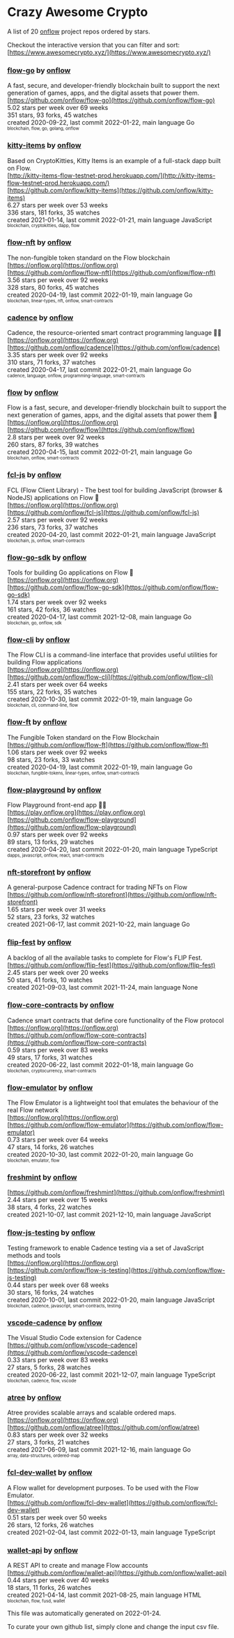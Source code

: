 # Crazy Awesome Crypto
A list of 20 [onflow](https://github.com/onflow) project repos ordered by stars.  

Checkout the interactive version that you can filter and sort: 
[https://www.awesomecrypto.xyz/](https://www.awesomecrypto.xyz/)  


### [flow-go](https://github.com/onflow/flow-go) by [onflow](https://github.com/onflow)  
A fast, secure, and developer-friendly blockchain built to support the next generation of games, apps, and the digital assets that power them.  
[https://github.com/onflow/flow-go](https://github.com/onflow/flow-go)  
5.02 stars per week over 69 weeks  
351 stars, 93 forks, 45 watches  
created 2020-09-22, last commit 2022-01-22, main language Go  
<sub><sup>blockchain, flow, go, golang, onflow</sup></sub>


### [kitty-items](https://github.com/onflow/kitty-items) by [onflow](https://github.com/onflow)  
Based on CryptoKitties, Kitty Items is an example of a full-stack dapp built on Flow.  
[http://kitty-items-flow-testnet-prod.herokuapp.com/](http://kitty-items-flow-testnet-prod.herokuapp.com/)  
[https://github.com/onflow/kitty-items](https://github.com/onflow/kitty-items)  
6.27 stars per week over 53 weeks  
336 stars, 181 forks, 35 watches  
created 2021-01-14, last commit 2022-01-21, main language JavaScript  
<sub><sup>blockchain, cryptokitties, dapp, flow</sup></sub>


### [flow-nft](https://github.com/onflow/flow-nft) by [onflow](https://github.com/onflow)  
The non-fungible token standard on the Flow blockchain  
[https://onflow.org](https://onflow.org)  
[https://github.com/onflow/flow-nft](https://github.com/onflow/flow-nft)  
3.56 stars per week over 92 weeks  
328 stars, 80 forks, 45 watches  
created 2020-04-19, last commit 2022-01-19, main language Go  
<sub><sup>blockchain, linear-types, nft, onflow, smart-contracts</sup></sub>


### [cadence](https://github.com/onflow/cadence) by [onflow](https://github.com/onflow)  
Cadence, the resource-oriented smart contract programming language 🏃‍♂️  
[https://onflow.org](https://onflow.org)  
[https://github.com/onflow/cadence](https://github.com/onflow/cadence)  
3.35 stars per week over 92 weeks  
310 stars, 71 forks, 37 watches  
created 2020-04-17, last commit 2022-01-21, main language Go  
<sub><sup>cadence, language, onflow, programming-language, smart-contracts</sup></sub>


### [flow](https://github.com/onflow/flow) by [onflow](https://github.com/onflow)  
Flow is a fast, secure, and developer-friendly blockchain built to support the next generation of games, apps, and the digital assets that power them 🌊  
[https://onflow.org](https://onflow.org)  
[https://github.com/onflow/flow](https://github.com/onflow/flow)  
2.8 stars per week over 92 weeks  
260 stars, 87 forks, 39 watches  
created 2020-04-15, last commit 2022-01-21, main language Go  
<sub><sup>blockchain, onflow, smart-contracts</sup></sub>


### [fcl-js](https://github.com/onflow/fcl-js) by [onflow](https://github.com/onflow)  
FCL (Flow Client Library) - The best tool for building JavaScript (browser & NodeJS) applications on Flow 🌊  
[https://onflow.org](https://onflow.org)  
[https://github.com/onflow/fcl-js](https://github.com/onflow/fcl-js)  
2.57 stars per week over 92 weeks  
236 stars, 73 forks, 37 watches  
created 2020-04-20, last commit 2022-01-21, main language JavaScript  
<sub><sup>blockchain, js, onflow, smart-contracts</sup></sub>


### [flow-go-sdk](https://github.com/onflow/flow-go-sdk) by [onflow](https://github.com/onflow)  
Tools for building Go applications on Flow :ocean:  
[https://onflow.org](https://onflow.org)  
[https://github.com/onflow/flow-go-sdk](https://github.com/onflow/flow-go-sdk)  
1.74 stars per week over 92 weeks  
161 stars, 42 forks, 36 watches  
created 2020-04-17, last commit 2021-12-08, main language Go  
<sub><sup>blockchain, go, onflow, sdk</sup></sub>


### [flow-cli](https://github.com/onflow/flow-cli) by [onflow](https://github.com/onflow)  
The Flow CLI is a command-line interface that provides useful utilities for building Flow applications  
[https://onflow.org](https://onflow.org)  
[https://github.com/onflow/flow-cli](https://github.com/onflow/flow-cli)  
2.41 stars per week over 64 weeks  
155 stars, 22 forks, 35 watches  
created 2020-10-30, last commit 2022-01-19, main language Go  
<sub><sup>blockchain, cli, command-line, flow</sup></sub>


### [flow-ft](https://github.com/onflow/flow-ft) by [onflow](https://github.com/onflow)  
The Fungible Token standard on the Flow Blockchain   
[https://github.com/onflow/flow-ft](https://github.com/onflow/flow-ft)  
1.06 stars per week over 92 weeks  
98 stars, 23 forks, 33 watches  
created 2020-04-19, last commit 2022-01-19, main language Go  
<sub><sup>blockchain, fungible-tokens, linear-types, onflow, smart-contracts</sup></sub>


### [flow-playground](https://github.com/onflow/flow-playground) by [onflow](https://github.com/onflow)  
Flow Playground front-end app 🤹‍♂️  
[https://play.onflow.org](https://play.onflow.org)  
[https://github.com/onflow/flow-playground](https://github.com/onflow/flow-playground)  
0.97 stars per week over 92 weeks  
89 stars, 13 forks, 29 watches  
created 2020-04-20, last commit 2022-01-20, main language TypeScript  
<sub><sup>dapps, javascript, onflow, react, smart-contracts</sup></sub>


### [nft-storefront](https://github.com/onflow/nft-storefront) by [onflow](https://github.com/onflow)  
A general-purpose Cadence contract for trading NFTs on Flow  
[https://github.com/onflow/nft-storefront](https://github.com/onflow/nft-storefront)  
1.65 stars per week over 31 weeks  
52 stars, 23 forks, 32 watches  
created 2021-06-17, last commit 2021-10-22, main language Go  


### [flip-fest](https://github.com/onflow/flip-fest) by [onflow](https://github.com/onflow)  
A backlog of all the available tasks to complete for Flow's FLIP Fest.  
[https://github.com/onflow/flip-fest](https://github.com/onflow/flip-fest)  
2.45 stars per week over 20 weeks  
50 stars, 41 forks, 10 watches  
created 2021-09-03, last commit 2021-11-24, main language None  


### [flow-core-contracts](https://github.com/onflow/flow-core-contracts) by [onflow](https://github.com/onflow)  
Cadence smart contracts that define core functionality of the Flow protocol  
[https://onflow.org](https://onflow.org)  
[https://github.com/onflow/flow-core-contracts](https://github.com/onflow/flow-core-contracts)  
0.59 stars per week over 83 weeks  
49 stars, 17 forks, 31 watches  
created 2020-06-22, last commit 2022-01-18, main language Go  
<sub><sup>blockchain, cryptocurrency, smart-contracts</sup></sub>


### [flow-emulator](https://github.com/onflow/flow-emulator) by [onflow](https://github.com/onflow)  
The Flow Emulator is a lightweight tool that emulates the behaviour of the real Flow network  
[https://onflow.org](https://onflow.org)  
[https://github.com/onflow/flow-emulator](https://github.com/onflow/flow-emulator)  
0.73 stars per week over 64 weeks  
47 stars, 14 forks, 26 watches  
created 2020-10-30, last commit 2022-01-20, main language Go  
<sub><sup>blockchain, emulator, flow</sup></sub>


### [freshmint](https://github.com/onflow/freshmint) by [onflow](https://github.com/onflow)  
  
[https://github.com/onflow/freshmint](https://github.com/onflow/freshmint)  
2.44 stars per week over 15 weeks  
38 stars, 4 forks, 22 watches  
created 2021-10-07, last commit 2021-12-10, main language JavaScript  


### [flow-js-testing](https://github.com/onflow/flow-js-testing) by [onflow](https://github.com/onflow)  
Testing framework to enable Cadence testing via a set of JavaScript methods and tools  
[https://onflow.org](https://onflow.org)  
[https://github.com/onflow/flow-js-testing](https://github.com/onflow/flow-js-testing)  
0.44 stars per week over 68 weeks  
30 stars, 16 forks, 24 watches  
created 2020-10-01, last commit 2022-01-20, main language JavaScript  
<sub><sup>blockchain, cadence, javascript, smart-contracts, testing</sup></sub>


### [vscode-cadence](https://github.com/onflow/vscode-cadence) by [onflow](https://github.com/onflow)  
The Visual Studio Code extension for Cadence  
[https://github.com/onflow/vscode-cadence](https://github.com/onflow/vscode-cadence)  
0.33 stars per week over 83 weeks  
27 stars, 5 forks, 28 watches  
created 2020-06-22, last commit 2021-12-07, main language TypeScript  
<sub><sup>blockchain, cadence, flow, vscode</sup></sub>


### [atree](https://github.com/onflow/atree) by [onflow](https://github.com/onflow)  
Atree provides scalable arrays and scalable ordered maps.  
[https://onflow.org](https://onflow.org)  
[https://github.com/onflow/atree](https://github.com/onflow/atree)  
0.83 stars per week over 32 weeks  
27 stars, 3 forks, 21 watches  
created 2021-06-09, last commit 2021-12-16, main language Go  
<sub><sup>array, data-structures, ordered-map</sup></sub>


### [fcl-dev-wallet](https://github.com/onflow/fcl-dev-wallet) by [onflow](https://github.com/onflow)  
A Flow wallet for development purposes. To be used with the Flow Emulator.  
[https://github.com/onflow/fcl-dev-wallet](https://github.com/onflow/fcl-dev-wallet)  
0.51 stars per week over 50 weeks  
26 stars, 12 forks, 26 watches  
created 2021-02-04, last commit 2022-01-13, main language TypeScript  


### [wallet-api](https://github.com/onflow/wallet-api) by [onflow](https://github.com/onflow)  
A REST API to create and manage Flow accounts  
[https://github.com/onflow/wallet-api](https://github.com/onflow/wallet-api)  
0.44 stars per week over 40 weeks  
18 stars, 11 forks, 26 watches  
created 2021-04-14, last commit 2021-08-25, main language HTML  
<sub><sup>blockchain, flow, fusd, wallet</sup></sub>


This file was automatically generated on 2022-01-24.  

To curate your own github list, simply clone and change the input csv file.  
